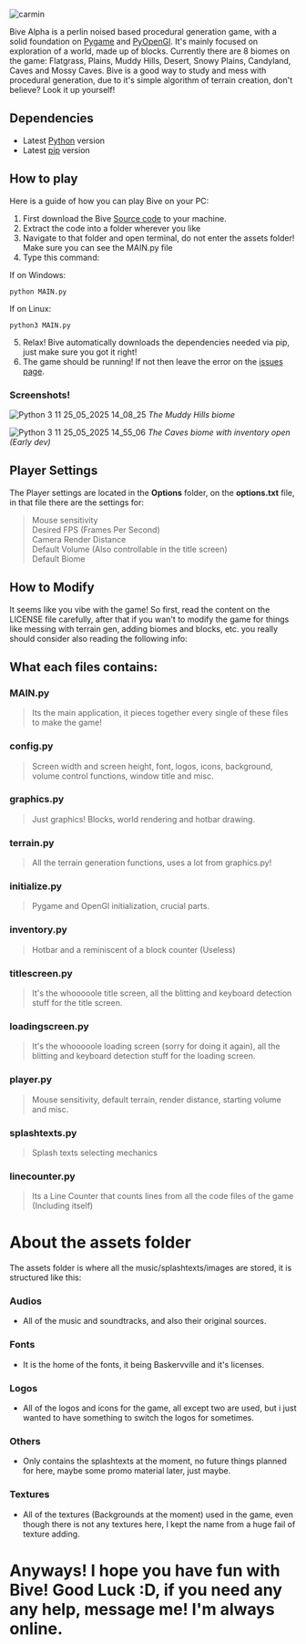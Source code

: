![carmin](https://github.com/user-attachments/assets/b5690853-ccaf-4b2e-833e-96c6119a789c)

Bive Alpha is a perlin noised based procedural generation game, with a solid foundation on [Pygame](https://pygame.org/) and [PyOpenGl](https://pyopengl.sourceforge.net/). It's mainly focused on exploration of a world, made up of blocks. Currently there are 8 biomes on the game: Flatgrass, Plains, Muddy Hills, Desert, Snowy Plains, Candyland, Caves and Mossy Caves.
Bive is a good way to study and mess with procedural generation, due to it's simple algorithm of terrain creation, don't believe? Look it up yourself!

## Dependencies
  - Latest [Python](https://www.python.org/downloads/) version  
  - Latest [pip](https://pypi.org/project/pip/) version

## How to play 
Here is a guide of how you can play Bive on your PC:

  1. First download the Bive [Source code](https://github.com/gabrielmchiapetti/BiveAlpha/releases) to your machine.
  2. Extract the code into a folder wherever you like
  3. Navigate to that folder and open terminal, do not enter the assets folder! Make sure you can see the MAIN.py file
  4. Type this command:

If on Windows:
```
python MAIN.py
```

If on Linux:
```
python3 MAIN.py
```

  5. Relax! Bive automatically downloads the dependencies needed via pip, just make sure you got it right!
  6. The game should be running! If not then leave the error on the [issues page](https://github.com/gabrielmchiapetti/BiveAlpha/issues).

### Screenshots!
  
![Python 3 11 25_05_2025 14_08_25](https://github.com/user-attachments/assets/8165a383-147a-4db5-a3f0-5248cd7654aa)
_The Muddy Hills biome_
    
![Python 3 11 25_05_2025 14_55_06](https://github.com/user-attachments/assets/e090448a-8013-433a-9794-b1904193b098)
_The Caves biome with inventory open (Early dev)_
  
  
## Player Settings
The Player settings are located in the **Options** folder, on the **options.txt** file, in that file there are the settings for:

> Mouse sensitivity  
> Desired FPS (Frames Per Second)  
> Camera Render Distance  
> Default Volume (Also controllable in the title screen)  
> Default Biome  

## How to Modify

It seems like you vibe with the game! So first, read the content on the LICENSE file carefully, after that if you wan't to modify the game for things like messing with terrain gen, adding biomes and blocks, etc. you really should consider also reading the following info:

## What each files contains:

### MAIN.py
> Its the main application, it pieces together every single of these files to make the game!

### config.py
> Screen width and screen height, font, logos, icons, background, volume control functions, window title and misc.

### graphics.py
> Just graphics! Blocks, world rendering and hotbar drawing.

### terrain.py
> All the terrain generation functions, uses a lot from graphics.py!

### initialize.py
> Pygame and OpenGl initialization, crucial parts.

### inventory.py
> Hotbar and a reminiscent of a block counter (Useless)
> 
### titlescreen.py
> It's the whooooole title screen, all the blitting and keyboard detection stuff for the title screen.

### loadingscreen.py
> It's the whooooole loading screen  (sorry for doing it again), all the blitting and keyboard detection stuff for the loading screen.

### player.py
> Mouse sensitivity, default terrain, render distance, starting volume and misc.

### splashtexts.py
> Splash texts selecting mechanics

### linecounter.py
> Its a Line Counter that counts lines from all the code files of the game (Including itself)

# About the assets folder
The assets folder is where all the music/splashtexts/images are stored, it is structured like this:

### Audios
  * All of the music and soundtracks, and also their original sources.
    
### Fonts
  * It is the home of the fonts, it being Baskervville and it's licenses.
    
### Logos
  * All of the logos and icons for the game, all except two are used, but i just wanted to have something to switch the logos for sometimes.  

### Others
  * Only contains the splashtexts at the moment, no future things planned for here, maybe some promo material later, just maybe.

### Textures
  * All of the textures (Backgrounds at the moment) used in the game, even though there is not any textures here, I kept the name from a huge fail of texture adding.

# Anyways! I hope you have fun with Bive! Good Luck :D, if you need any any help, message me! I'm always online.
